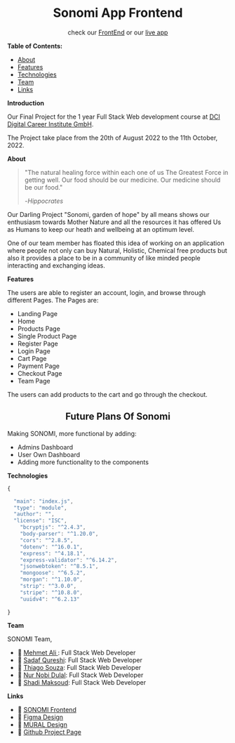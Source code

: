 <h1 align="center">Sonomi App Frontend</h1>
<p align="center">
check our <a href="https://github.com/SMNST-Final-Project/deployready/tree/main/server" target="_blank">FrontEnd</a> or our <a href="https://sonomi.herokuapp.com/" target="_blank">live app</a>
</p>

<!-- TABLE OF CONTENTS -->

**Table of Contents:**

- [About](#about)  
- [Features](#features)
- [Technologies](#technologies)
- [Team](#team)
- [Links](#links)

<!-- ABOUT -->

**Introduction**


Our Final Project for the 1 year Full Stack Web development course at [DCI Digital Career Institute GmbH](https://digitalcareerinstitute.org/de/).

The Project take place from the 20th of August 2022 to the 11th October, 2022.

**About**

> "The natural healing force within each one of us The Greatest Force in getting well. Our food should be our medicine. Our medicine should be our food."
>
>-<cite>*Hippocrates*</cite> 

Our Darling Project "Sonomi, garden of hope" by all means shows our enthusiasm towards Mother Nature and all the resources it has offered Us as Humans to keep our heath and wellbeing at an optimum level.

One of our team member has floated this idea of working on an application where people not only can buy Natural, Holistic, Chemical free products but also it provides a place to be in a community of like minded people interacting and exchanging ideas.

**Features**

The users are able to register an account, login, and browse through different Pages.
The Pages are:
- Landing Page
- Home
- Products Page
- Single Product Page
- Register Page
- Login Page
- Cart Page
- Payment Page
- Checkout Page
- Team Page

The users can add products to the cart and go through the checkout.

<h2 align="center">Future Plans Of Sonomi</h2>

Making SONOMI, more functional by adding:
- Admins Dashboard
- User Own Dashboard
- Adding more functionality to the components

<!-- TECHNOLOGIES -->

**Technologies**

```js
{

  "main": "index.js",
  "type": "module",
  "author": "",
  "license": "ISC",
    "bcryptjs": "^2.4.3",
    "body-parser": "^1.20.0",
    "cors": "^2.8.5",
    "dotenv": "^16.0.1",
    "express": "^4.18.1",
    "express-validator": "^6.14.2",
    "jsonwebtoken": "^8.5.1",
    "mongoose": "^6.5.2",
    "morgan": "^1.10.0",
    "strip": "^3.0.0",
    "stripe": "^10.8.0",
    "uuidv4": "^6.2.13"
  
}
```

<!-- TEAM -->

**Team**

SONOMI Team,

- 🔗 [Mehmet Ali ](https://github.com/akayami001): Full Stack Web Developer
- 🔗 [Sadaf Qureshi](https://github.com/green2050): Full Stack Web Developer
- 🔗 [Thiago Souza](https://github.com/mistersouza): Full Stack Web Developer
- 🔗 [Nur Nobi Dulal](https://github.com/nndulal): Full Stack Web Developer
- 🔗 [Shadi Maksoud](https://github.com/BananaJoe94): Full Stack Web Developer


<!-- LINKS -->

**Links**

- 🔗 [SONOMI Frontend](https://github.com/SMNST-Final-Project/deployready/tree/main/client)
- 🔗 [Figma Design](https://www.figma.com/file/3vUNctE4gwb82uO6gefGFT/Final-Project?node-id=127%3A161)
- 🔗 [MURAL Design](https://app.mural.co/t/dciwebdevfinalproject20226231/m/dciwebdevfinalproject20226231/1660827077913/0dd01faf6770b00bf65bd15adf06eba68290c697?sender=ubffe43a24a9837cdd8a80039)
- 🔗 [Github Project Page](https://github.com/orgs/SMNST-Final-Project/projects/1/views/1?layout=board)
